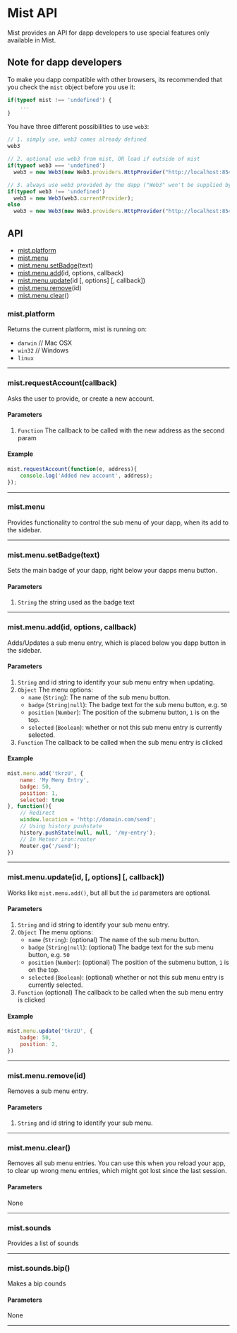 # Mist API

Mist provides an API for dapp developers to use special features only available in Mist.

## Note for dapp developers

To make you dapp compatible with other browsers, its recommended that you check the `mist` object before you use it:

```js
if(typeof mist !== 'undefined') {
    ...
}
```

You have three different possibilities to use `web3`:

```js
// 1. simply use, web3 comes already defined
web3

// 2. optional use web3 from mist, OR load if outside of mist
if(typeof web3 === 'undefined')
  web3 = new Web3(new Web3.providers.HttpProvider("http://localhost:8545"));

// 3. always use web3 provided by the dapp ("Web3" won't be supplied by Mist), but the provider from mist
if(typeof web3 !== 'undefined')
  web3 = new Web3(web3.currentProvider);
else
  web3 = new Web3(new Web3.providers.HttpProvider("http://localhost:8545"));
```

## API


- [mist.platform](#mistmenuupdateid-options-callback)
- [mist.menu](#mistmenuupdateid-options-callback)
- [mist.menu.setBadge](#mistmenusetbadgetext)(text)
- [mist.menu.add](#mistmenuaddid-options-callback)(id, options, callback)
- [mist.menu.update](#mistmenuupdateid--options--callback)(id [, options] [, callback])
- [mist.menu.remove](#mistmenuremoveid)(id)
- [mist.menu.clear](#mistmenuclear)()


### mist.platform

Returns the current platform, mist is running on:

- `darwin` // Mac OSX
- `win32` // Windows
- `linux`


***

### mist.requestAccount(callback)

Asks the user to provide, or create a new account.

#### Parameters

1. `Function` The callback to be called with the new address as the second param

#### Example

```js
mist.requestAccount(function(e, address){
    console.log('Added new account', address);
});
```

***

### mist.menu

Provides functionality to control the sub menu of your dapp, when its add to the sidebar.

***

### mist.menu.setBadge(text)

Sets the main badge of your dapp, right below your dapps menu button.

#### Parameters

1. `String` the string used as the badge text

***

### mist.menu.add(id, options, callback)

Adds/Updates a sub menu entry, which is placed below you dapp button in the sidebar.

#### Parameters

1. `String` and id string to identify your sub menu entry when updating.
2. `Object` The menu options:
    - `name` (`String`): The name of the sub menu button.
    - `badge` (`String|null`): The badge text for the sub menu button, e.g. `50`
    - `position` (`Number`): The position of the submenu button, `1` is on the top.
    - `selected` (`Boolean`): whether or not this sub menu entry is currently selected.
3. `Function` The callback to be called when the sub menu entry is clicked

#### Example

```js
mist.menu.add('tkrzU', {
    name: 'My Meny Entry',
    badge: 50,
    position: 1,
    selected: true
}, function(){
    // Redirect
    window.location = 'http://domain.com/send';
    // Using history pushstate
    history.pushState(null, null, '/my-entry');
    // In Meteor iron:router
    Router.go('/send');
})
```

***

### mist.menu.update(id, [, options] [, callback])

Works like `mist.menu.add()`, but all but the `id` parameters are optional.

#### Parameters

1. `String` and id string to identify your sub menu entry.
2. `Object` The menu options:
    - `name` (`String`): (optional) The name of the sub menu button.
    - `badge` (`String|null`): (optional) The badge text for the sub menu button, e.g. `50`
    - `position` (`Number`): (optional) The position of the submenu button, `1` is on the top.
    - `selected` (`Boolean`): (optional) whether or not this sub menu entry is currently selected.
3. `Function` (optional) The callback to be called when the sub menu entry is clicked

#### Example

```js
mist.menu.update('tkrzU', {
    badge: 50,
    position: 2,
})
```

***

### mist.menu.remove(id)

Removes a sub menu entry.

#### Parameters

1. `String` and id string to identify your sub menu.

***

### mist.menu.clear()

Removes all sub menu entries. You can use this when you reload your app,
to clear up wrong menu entries, which might got lost since the last session.

#### Parameters

None

***


### mist.sounds

Provides a list of sounds

***

### mist.sounds.bip()

Makes a bip counds

#### Parameters

None

***

